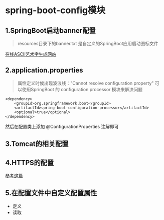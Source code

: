 # spring-boot-config模块
## 1.SpringBoot启动banner配置
> resources目录下的banner.txt 是自定义的SpringBoot应用启动图标文件

[在线ASCII艺术字生成网站](https://tools.kalvinbg.cn/txt/ascii)
## 2.application.properties
> 属性定义时候出现波浪线："Cannot resolve configuration property" 可以使用SpringBoot 的 configuration processor 模块来解决问题

```
<dependency>
    <groupId>org.springframework.boot</groupId>
    <artifactId>spring-boot-configuration-processor</artifactId>
    <optional>true</optional>
</dependency>
```
然后在配置类上添加 @ConfigurationProperties 注解即可
## 3.Tomcat的相关配置
## 4.HTTPS的配置
[参考这篇](https://www.cnblogs.com/chenpi/p/9696371.html)
## 5.在配置文件中自定义配置属性
 * 定义
 * 读取